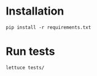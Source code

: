 Installation
============

    pip install -r requirements.txt


Run tests
=========

    lettuce tests/
